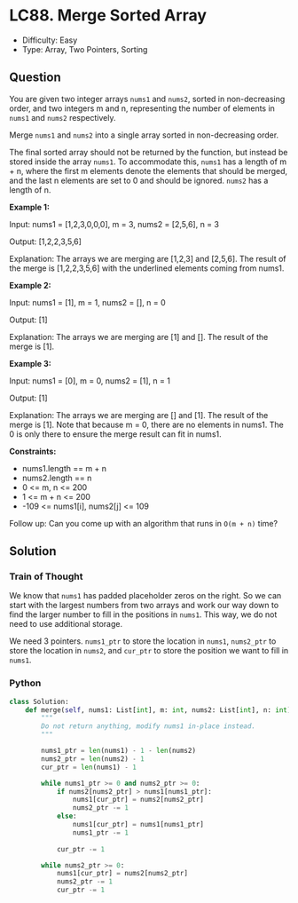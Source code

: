 # LC88. Merge Sorted Array

- Difficulty: Easy
- Type: Array, Two Pointers, Sorting

## Question

You are given two integer arrays `nums1` and `nums2`, sorted in non-decreasing order, and two integers m and n, representing the number of elements in `nums1` and `nums2` respectively.

Merge `nums1` and `nums2` into a single array sorted in non-decreasing order.

The final sorted array should not be returned by the function, but instead be stored inside the array `nums1`. To accommodate this, `nums1` has a length of m + n, where the first m elements denote the elements that should be merged, and the last n elements are set to 0 and should be ignored. `nums2` has a length of n.

**Example 1:**

Input: nums1 = [1,2,3,0,0,0], m = 3, nums2 = [2,5,6], n = 3

Output: [1,2,2,3,5,6]

Explanation: The arrays we are merging are [1,2,3] and [2,5,6].
The result of the merge is [1,2,2,3,5,6] with the underlined elements coming from nums1.

**Example 2:**

Input: nums1 = [1], m = 1, nums2 = [], n = 0

Output: [1]

Explanation: The arrays we are merging are [1] and []. The result of the merge is [1].

**Example 3:**

Input: nums1 = [0], m = 0, nums2 = [1], n = 1

Output: [1]

Explanation: The arrays we are merging are [] and [1]. The result of the merge is [1]. Note that because m = 0, there are no elements in nums1. The 0 is only there to ensure the merge result can fit in nums1.

**Constraints:**

- nums1.length == m + n
- nums2.length == n
- 0 <= m, n <= 200
- 1 <= m + n <= 200
- -109 <= nums1[i], nums2[j] <= 109

Follow up: Can you come up with an algorithm that runs in `O(m + n)` time?

## Solution

### Train of Thought

We know that `nums1` has padded placeholder zeros on the right. So we can start with the largest numbers from two arrays and work our way down to find the larger number to fill in the positions in `nums1`. This way, we do not need to use additional storage.

We need 3 pointers. `nums1_ptr` to store the location in `nums1`, `nums2_ptr` to store the location in `nums2`, and `cur_ptr` to store the position we want to fill in `nums1`.

### Python

```python
class Solution:
    def merge(self, nums1: List[int], m: int, nums2: List[int], n: int) -> None:
        """
        Do not return anything, modify nums1 in-place instead.
        """

        nums1_ptr = len(nums1) - 1 - len(nums2)
        nums2_ptr = len(nums2) - 1
        cur_ptr = len(nums1) - 1

        while nums1_ptr >= 0 and nums2_ptr >= 0:
            if nums2[nums2_ptr] > nums1[nums1_ptr]:
                nums1[cur_ptr] = nums2[nums2_ptr]
                nums2_ptr -= 1
            else:
                nums1[cur_ptr] = nums1[nums1_ptr]
                nums1_ptr -= 1
            
            cur_ptr -= 1

        while nums2_ptr >= 0:
            nums1[cur_ptr] = nums2[nums2_ptr]
            nums2_ptr -= 1
            cur_ptr -= 1
```
